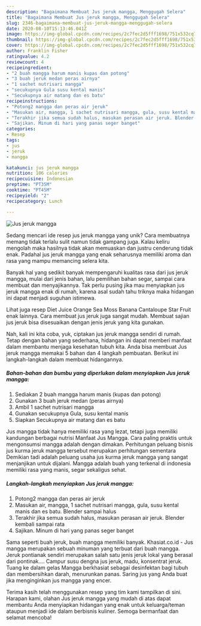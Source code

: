 ```yaml
---
description: "Bagaimana Membuat Jus jeruk mangga, Menggugah Selera"
title: "Bagaimana Membuat Jus jeruk mangga, Menggugah Selera"
slug: 2346-bagaimana-membuat-jus-jeruk-mangga-menggugah-selera
date: 2020-08-10T15:13:46.041Z
image: https://img-global.cpcdn.com/recipes/2c7fec2d5fff1698/751x532cq70/jus-jeruk-mangga-foto-resep-utama.jpg
thumbnail: https://img-global.cpcdn.com/recipes/2c7fec2d5fff1698/751x532cq70/jus-jeruk-mangga-foto-resep-utama.jpg
cover: https://img-global.cpcdn.com/recipes/2c7fec2d5fff1698/751x532cq70/jus-jeruk-mangga-foto-resep-utama.jpg
author: Franklin Fisher
ratingvalue: 4.2
reviewcount: 4
recipeingredient:
- "2 buah mangga harum manis kupas dan potong"
- "3 buah jeruk medan peras airnya"
- "1 sachet nutrisari mangga"
- "secukupnya Gula susu kental manis"
- "Secukupnya air matang dan es batu"
recipeinstructions:
- "Potong2 mangga dan peras air jeruk"
- "Masukan air, mangga, 1 sachet nutrisari mangga, gula, susu kental manis dan es batu. Blender sampai halus"
- "Terakhir jika semua sudah halus, masukan perasan air jeruk. Blender kembali sampai rata"
- "Sajikan. Minum di hari yang panas seger banget"
categories:
- Resep
tags:
- jus
- jeruk
- mangga

katakunci: jus jeruk mangga 
nutrition: 106 calories
recipecuisine: Indonesian
preptime: "PT35M"
cooktime: "PT45M"
recipeyield: "2"
recipecategory: Lunch

---
```



![Jus jeruk mangga](https://img-global.cpcdn.com/recipes/2c7fec2d5fff1698/751x532cq70/jus-jeruk-mangga-foto-resep-utama.jpg)

Sedang mencari ide resep jus jeruk mangga yang unik? Cara membuatnya memang tidak terlalu sulit namun tidak gampang juga. Kalau keliru mengolah maka hasilnya tidak akan memuaskan dan justru cenderung tidak enak. Padahal jus jeruk mangga yang enak seharusnya memiliki aroma dan rasa yang mampu memancing selera kita.

Banyak hal yang sedikit banyak mempengaruhi kualitas rasa dari jus jeruk mangga, mulai dari jenis bahan, lalu pemilihan bahan segar, sampai cara membuat dan menyajikannya. Tak perlu pusing jika mau menyiapkan jus jeruk mangga enak di rumah, karena asal sudah tahu triknya maka hidangan ini dapat menjadi suguhan istimewa.

Lihat juga resep Diet Juice Orange Sea Moss Banana Cantaloupe Star Fruit enak lainnya. Cara membuat jus jeruk juga sangat mudah. Membuat sajian jus jeruk bisa disesuaikan dengan jenis jeruk yang kita gunakan.


Nah, kali ini kita coba, yuk, ciptakan jus jeruk mangga sendiri di rumah. Tetap dengan bahan yang sederhana, hidangan ini dapat memberi manfaat dalam membantu menjaga kesehatan tubuh kita. Anda bisa membuat Jus jeruk mangga memakai 5 bahan dan 4 langkah pembuatan. Berikut ini langkah-langkah dalam membuat hidangannya.

<!--inarticleads1-->

##### Bahan-bahan dan bumbu yang diperlukan dalam menyiapkan Jus jeruk mangga:

1. Sediakan 2 buah mangga harum manis (kupas dan potong)
1. Gunakan 3 buah jeruk medan (peras airnya)
1. Ambil 1 sachet nutrisari mangga
1. Gunakan secukupnya Gula, susu kental manis
1. Siapkan Secukupnya air matang dan es batu


Jus mangga tidak hanya memiliki rasa yang lezat, tetapi juga memiliki kandungan berbagai nutrisi Manfaat Jus Mangga. Cara paling praktis untuk mengonsumsi mangga adalah dengan dimakan. Perhitungan peluang bisnis jus kurma jeruk mangga tersebut merupakan perhitungan sementara Demikian tadi adalah peluang usaha jus kurma jeruk mangga yang sangat menjanjikan untuk dijalani. Mangga adalah buah yang terkenal di indonesia memiliki rasa yang manis, segar sekaligus sehat. 

<!--inarticleads2-->

##### Langkah-langkah menyiapkan Jus jeruk mangga:

1. Potong2 mangga dan peras air jeruk
1. Masukan air, mangga, 1 sachet nutrisari mangga, gula, susu kental manis dan es batu. Blender sampai halus
1. Terakhir jika semua sudah halus, masukan perasan air jeruk. Blender kembali sampai rata
1. Sajikan. Minum di hari yang panas seger banget


Sama seperti buah jeruk, buah mangga memiliki banyak. Khasiat.co.id - Jus mangga merupakan sebuah minuman yang terbuat dari buah mangga. Jeruk pontianak sendiri merupakan salah satu jenis jeruk lokal yang berasal dari pontinak.… Campur susu dengna jus jeruk, madu, konsentrat jeruk. Tuang ke dalam gelas Mangga berkhasiat sebagai desinfektan bagi tubuh dan membersihkan darah, menurunkan panas. Saring jus yang Anda buat jika menginginkan jus mangga yang encer. 

Terima kasih telah menggunakan resep yang tim kami tampilkan di sini. Harapan kami, olahan Jus jeruk mangga yang mudah di atas dapat membantu Anda menyiapkan hidangan yang enak untuk keluarga/teman ataupun menjadi ide dalam berbisnis kuliner. Semoga bermanfaat dan selamat mencoba!
